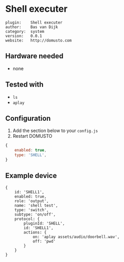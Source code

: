 # Shell executer

```
plugin:    Shell executer
author:    Bas van Dijk
category:  system
version:   0.0.1
website:   http://domusto.com
```

## Hardware needed
- none

## Tested with
 - `ls`
 - `aplay`
 
## Configuration

1. Add the section below to your `config.js`
2. Restart DOMUSTO

```js
{
    enabled: true,
    type: 'SHELL',
}
```

## Example device

```
{
    id: 'SHELL1',
    enabled: true,
    role: 'output',
    name: 'shell test',
    type: 'switch',
    subtype: 'on/off',
    protocol: {
        pluginId: 'SHELL',
        id: 'SHELL1',
        actions: {
            on: 'aplay assets/audio/doorbell.wav',
            off: 'pwd'
        }
    }
}
```